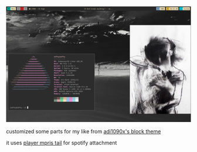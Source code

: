 ![preview](preview.png)


customized some parts for my like from [adi1090x's block theme](https://github.com/adi1090x/polybar-themes "adi1090x's block theme") 

it uses [player mpris tail](https://github.com/polybar/polybar-scripts/tree/master/polybar-scripts/player-mpris-tail "player mpris tail") for spotify attachment
